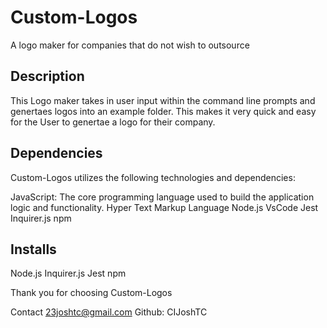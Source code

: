 # Custom-Logos
A logo maker for companies that do not wish to outsource
 
## Description
This Logo maker takes in user input within the command line prompts and genertaes logos
into an example folder. This makes it very quick and easy for the User to genertae a logo for their company.

## Dependencies
Custom-Logos utilizes the following technologies and dependencies:

JavaScript: The core programming language used to build the application logic and functionality.
Hyper Text Markup Language
Node.js
VsCode
Jest
Inquirer.js
npm

## Installs
Node.js
Inquirer.js
Jest
npm

Thank you for choosing Custom-Logos

Contact
23joshtc@gmail.com Github: CIJoshTC